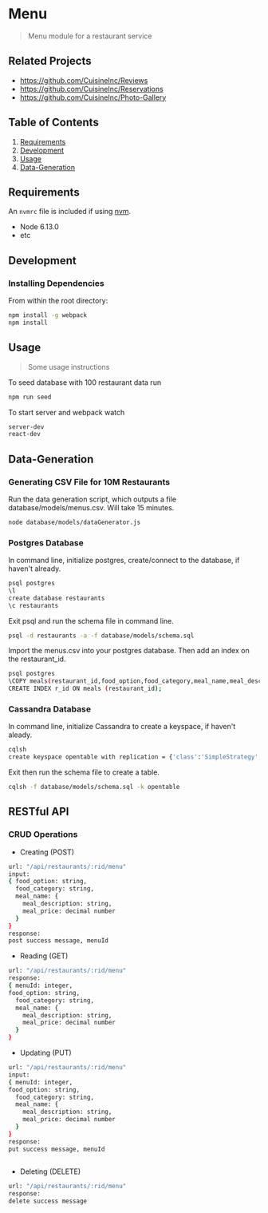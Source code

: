 # Menu

> Menu module for a restaurant service

## Related Projects

  - https://github.com/CuisineInc/Reviews
  - https://github.com/CuisineInc/Reservations
  - https://github.com/CuisineInc/Photo-Gallery

## Table of Contents

1. [Requirements](#requirements)
1. [Development](#development)
1. [Usage](#Usage)
1. [Data-Generation](#Data-Generation)

## Requirements

An `nvmrc` file is included if using [nvm](https://github.com/creationix/nvm).

- Node 6.13.0
- etc

## Development

### Installing Dependencies

From within the root directory:

```sh
npm install -g webpack
npm install
```

## Usage

> Some usage instructions

To seed database with 100 restaurant data run
```sh
npm run seed
```

To start server and webpack watch
```sh
server-dev
react-dev
```

## Data-Generation
### Generating CSV File for 10M Restaurants
Run the data generation script, which outputs a file database/models/menus.csv. Will take 15 minutes.
```sh
node database/models/dataGenerator.js
```
### Postgres Database
In command line, initialize postgres, create/connect to the database, if haven't already.
```sh
psql postgres
\l
create database restaurants
\c restaurants
```
Exit psql and run the schema file in command line.
```sh
psql -d restaurants -a -f database/models/schema.sql
```
Import the menus.csv into your postgres database. Then add an index on the restaurant_id.
```sh
psql postgres
\COPY meals(restaurant_id,food_option,food_category,meal_name,meal_description,meal_price) FROM '/filepath/menus.csv' DELIMITER ',' CSV HEADER;
CREATE INDEX r_id ON meals (restaurant_id);
```
### Cassandra Database
In command line, initialize Cassandra to create a keyspace, if haven't aleady.
```sh
cqlsh
create keyspace opentable with replication = {'class':'SimpleStrategy', 'replication_factor' : 3};
```
Exit then run the schema file to create a table.
```sh
cqlsh -f database/models/schema.sql -k opentable
```

## RESTful API

### CRUD Operations
- Creating (POST)
```sh
url: "/api/restaurants/:rid/menu"
input:
{ food_option: string,
  food_category: string,
  meal_name: {
    meal_description: string,
    meal_price: decimal number
  }
}
response:
post success message, menuId
```
- Reading (GET)
```sh
url: "/api/restaurants/:rid/menu"
response:
{ menuId: integer,
food_option: string,
  food_category: string,
  meal_name: {
    meal_description: string,
    meal_price: decimal number
  }
}
```
- Updating (PUT)
```sh
url: "/api/restaurants/:rid/menu"
input:
{ menuId: integer,
food_option: string,
  food_category: string,
  meal_name: {
    meal_description: string,
    meal_price: decimal number
  }
}
response:
put success message, menuId
 
```
- Deleting (DELETE)
```sh
url: "/api/restaurants/:rid/menu"
response:
delete success message
```